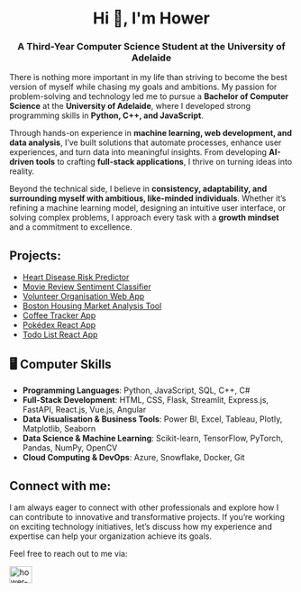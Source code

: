 <h1 align="center">Hi 👋, I'm Hower</h1>
<h3 align="center">A Third-Year Computer Science Student at the University of Adelaide</h3>


There is nothing more important in my life than striving to become the best version of myself while chasing my goals and ambitions. My passion for problem-solving and technology led me to pursue a **Bachelor of Computer Science** at the **University of Adelaide**, where I developed strong programming skills in **Python, C++, and JavaScript**.

Through hands-on experience in **machine learning, web development, and data analysis**, I’ve built solutions that automate processes, enhance user experiences, and turn data into meaningful insights. From developing **AI-driven tools** to crafting **full-stack applications**, I thrive on turning ideas into reality.

Beyond the technical side, I believe in **consistency, adaptability, and surrounding myself with ambitious, like-minded individuals**. Whether it’s refining a machine learning model, designing an intuitive user interface, or solving complex problems, I approach every task with a **growth mindset** and a commitment to excellence.

## Projects:

- [Heart Disease Risk Predictor](https://github.com/hower-pazos/Heart-Disease-Risk-Predictor)
- [Movie Review Sentiment Classifier](https://github.com/hower-pazos/Movie-Review-Sentiment-Classifier)
- [Volunteer Organisation Web App](https://github.com/hower-pazos/Volunteer-Organisation-Web-App)
- [Boston Housing Market Analysis Tool](https://github.com/hower-pazos/Boston-Housing-Market-Analysis-Tool)
- [Coffee Tracker App](https://github.com/hower-pazos/Coffee-Tracker)
- [Pokédex React App](https://github.com/hower-pazos/Pokedex)
- [Todo List React App](https://github.com/hower-pazos/Todo-List-App)
  

## 🖥️ Computer Skills
- **Programming Languages**: Python, JavaScript, SQL, C++, C#
- **Full-Stack Development**: HTML, CSS, Flask, Streamlit, Express.js, FastAPI, React.js, Vue.js, Angular
- **Data Visualisation & Business Tools**: Power BI, Excel, Tableau, Plotly, Matplotlib, Seaborn
- **Data Science & Machine Learning**: Scikit-learn, TensorFlow, PyTorch, Pandas, NumPy, OpenCV
- **Cloud Computing & DevOps**: Azure, Snowflake, Docker, Git


## Connect with me:
I am always eager to connect with other professionals and explore how I can contribute to innovative and transformative projects. If you’re working on exciting technology initiatives, let’s discuss how my experience and expertise can help your organization achieve its goals.

Feel free to reach out to me via:
<p align="left">
<a href="https://www.linkedin.com/in/hower-pazos/" target="blank"><img align="center" src="https://raw.githubusercontent.com/rahuldkjain/github-profile-readme-generator/master/src/images/icons/Social/linked-in-alt.svg" alt="hower-pazos" height="30" width="40" /></a>
</p>



